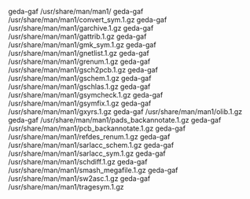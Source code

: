 geda-gaf /usr/share/man/man1/
geda-gaf /usr/share/man/man1/convert_sym.1.gz
geda-gaf /usr/share/man/man1/garchive.1.gz
geda-gaf /usr/share/man/man1/gattrib.1.gz
geda-gaf /usr/share/man/man1/gmk_sym.1.gz
geda-gaf /usr/share/man/man1/gnetlist.1.gz
geda-gaf /usr/share/man/man1/grenum.1.gz
geda-gaf /usr/share/man/man1/gsch2pcb.1.gz
geda-gaf /usr/share/man/man1/gschem.1.gz
geda-gaf /usr/share/man/man1/gschlas.1.gz
geda-gaf /usr/share/man/man1/gsymcheck.1.gz
geda-gaf /usr/share/man/man1/gsymfix.1.gz
geda-gaf /usr/share/man/man1/gxyrs.1.gz
geda-gaf /usr/share/man/man1/olib.1.gz
geda-gaf /usr/share/man/man1/pads_backannotate.1.gz
geda-gaf /usr/share/man/man1/pcb_backannotate.1.gz
geda-gaf /usr/share/man/man1/refdes_renum.1.gz
geda-gaf /usr/share/man/man1/sarlacc_schem.1.gz
geda-gaf /usr/share/man/man1/sarlacc_sym.1.gz
geda-gaf /usr/share/man/man1/schdiff.1.gz
geda-gaf /usr/share/man/man1/smash_megafile.1.gz
geda-gaf /usr/share/man/man1/sw2asc.1.gz
geda-gaf /usr/share/man/man1/tragesym.1.gz
